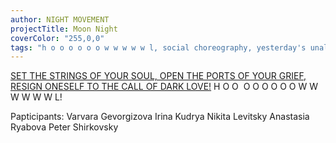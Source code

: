 ```yaml
---
author: NIGHT MOVEMENT
projectTitle: Moon Night
coverColor: "255,0,0"
tags: "h o o o o o o w w w w w l, social choreography, yesterday's unalienated celebration, dispersed collectivity, sports interest, exploitation of hidden motivation, contingency"
---
```


[SET THE STRINGS OF YOUR SOUL, OPEN THE PORTS OF YOUR GRIEF, RESIGN ONESELF TO THE CALL OF DARK LOVE!][1]
H O  O  O  O  O  O  O  O W W W W W W L!

Papticipants:
Varvara Gevorgizova
Irina Kudrya
Nikita Levitsky
Anastasia Ryabova
Peter Shirkovsky

[1]:	https://docs.google.com/spreadsheets/d/1er3GHmQH-4JnEC58ZrFpgyUM3de2y3Qb8udQ_5pNel8/edit#gid=17508496%20
